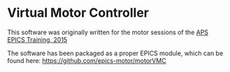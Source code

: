 # Virtual Motor Controller

This software was originally written for the motor sessions of the [APS EPICS Training, 2015](https://epics.anl.gov/docs/APS2015.php)

The software has been packaged as a proper EPICS module, which can be found here: https://github.com/epics-motor/motorVMC
